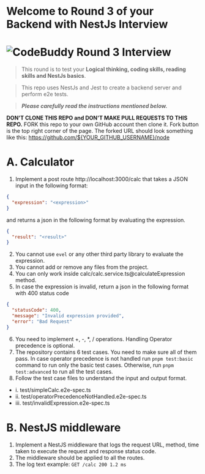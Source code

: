 # Welcome to Round 3 of your Backend with NestJs Interview
# ![CodeBuddy Round 3 Interview](https://codebuddy.co/assets/img/Logo.svg)

> This round is to test your **Logical thinking, coding skills, reading skills and NestJs basics**.

> This repo uses NestJs and Jest to create a backend server and perform e2e tests.

> **_Please carefully read the instructions mentioned below._**

**DON'T CLONE THIS REPO and DON'T MAKE PULL REQUESTS TO THIS REPO.** FORK this repo to your own GitHub account then clone it. Fork button is the top right corner of the page. The forked URL should look something like this: https://github.com/${YOUR_GITHUB_USERNAME}/node

# A. Calculator
1. Implement a post route http://localhost:3000/calc that takes a JSON input in the following format:
```json
{
  "expression": "<expression>"
}
```
and returns a json in the following format by evaluating the expression.
```json
{
  "result": "<result>"
}
```
2. You cannot use `evel` or any other third party library to evaluate the expression.
3. You cannot add or remove any files from the project.
4. You can only work inside calc/calc.service.ts@calculateExpression method.
5. In case the expression is invalid, return a json in the following format with 400 status code
```json
{
  "statusCode": 400,
  "message": "Invalid expression provided",
  "error": "Bad Request"
}
```
6. You need to implement +, -, *, / operations. Handling Operator precedence is optional.
7. The repository contains 6 test cases. You need to make sure all of them pass. In case operator precedence is not handled run `pnpm test:basic` command to run only the basic test cases. Otherwise, run `pnpm test:advanced` to run all the test cases.
8. Follow the test case files to understand the input and output format.
- i. test/simpleCalc.e2e-spec.ts
- ii. test/operatorPrecedenceNotHandled.e2e-spec.ts
- iii. test/invalidExpression.e2e-spec.ts

# B. NestJS middleware
1. Implement a NestJS middleware that logs the request URL, method, time taken to execute the request and response status code.
2. The middleware should be applied to all the routes.
3. The log text example: `GET /calc 200 1.2 ms`
